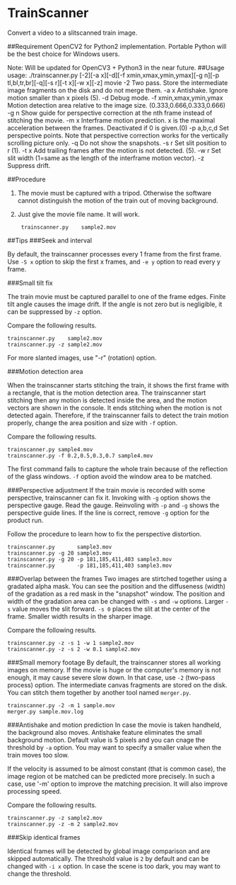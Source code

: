 # TrainScanner
Convert a video to a slitscanned train image.

##Requirement
OpenCV2 for Python2 implementation.  Portable Python will be the best
choice for Windows users.

Note: Will be updated for OpenCV3 + Python3 in the near future.
##Usage
    usage: ./trainscanner.py [-2][-a x][-d][-f xmin,xmax,ymin,ymax][-g n][-p tl,bl,tr,br][-q][-s r][-t x][-w x][-z] movie
	-2		Two pass.  Store the intermediate image fragments on the disk and do not merge them.
	-a x	Antishake.  Ignore motion smaller than x pixels (5).
	-d		Debug mode.
	-f xmin,xmax,ymin,ymax	Motion detection area relative to the image size. (0.333,0.666,0.333,0.666)
	-g n	Show guide for perspective correction at the nth frame
	instead of stitching the movie.
	-m x	Interframe motion prediction.  x is the maximal
	acceleration between the frames.  Deactivated if 0 is given.(0)
	-p a,b,c,d	Set perspective points. Note that perspective correction works for the vertically scrolling picture only.
	-q		Do not show the snapshots.
	-s r	Set slit position to r (1).
	-t x	Add trailing frames after the motion is not detected. (5).
	-w r	Set slit width (1=same as the length of the interframe motion vector).
	-z		Suppress drift.

##Procedure

1. The movie must be captured with a tripod.  Otherwise the software cannot distinguish the motion of the train out of moving background.
2. Just give the movie file name.  It will work.

        trainscanner.py    sample2.mov

##Tips
###Seek and interval

By default, the trainscanner processes every 1 frame from the first
frame.  Use `-S x` option to skip the first x frames, and `-e y`
option to read every y frame.

###Small tilt fix

The train movie must be captured parallel to one of the frame edges.
Finite tilt angle causes the image drift.  If the angle is not zero but is negligible, it can be suppressed by `-z` option.

Compare the following results.

    trainscanner.py    sample2.mov
    trainscanner.py -z sample2.mov

For more slanted images, use "-r" (rotation) option.

###Motion detection area

When the trainscanner starts stitching the train, it shows the first frame with a rectangle, that is the motion detection area.
The trainscanner start stitching then any motion is detected inside the area, and the motion vectors are shown in the console.
It ends stitching when the motion is not detected again.  Therefore, if the trainscanner fails to detect the train motion properly,
change the area position and size with `-f` option.

Compare the following results.

    trainscanner.py sample4.mov
    trainscanner.py -f 0.2,0.5,0.3,0.7 sample4.mov

The first command fails to capture the whole train because of the
reflection of the glass windows. `-f` option avoid the window area to
be matched.

###Perspective adjustment
If the train movie is recorded with some perspective, trainscanner can fix it.  Invoking with `-g` option shows the perspective gauge.
Read the gauge.  Reinvoling with `-p` and `-g` shows the perspective guide lines.  If the line is correct, remove `-g` option for the product run.

Follow the procedure to learn how to fix the perspective distortion.

    trainscanner.py       sample3.mov
    trainscanner.py -g 20 sample3.mov
    trainscanner.py -g 20 -p 181,185,411,403 sample3.mov
    trainscanner.py       -p 181,185,411,403 sample3.mov
    
###Overlap between the frames
Two images are stirtched together using a gradated alpha mask.  You can
see the position and the diffuseness (width) of the gradation as a red
mask in the "snapshot" window.  The position and width of the
gradation area can be changed with `-s` and `-w` options.
Larger `-s` value moves the slit forward.  `-s 0` places the slit at
the center of the frame.  Smaller width results in the sharper image.

Compare the following results.

    trainscanner.py -z -s 1 -w 1 sample2.mov
    trainscanner.py -z -s 2 -w 0.1 sample2.mov

###Small memory footage
By default, the trainscanner stores all working images on memory.  If
the movie is huge or the computer's memory is not enough, it may cause
severe slow down.  In that case, use `-2` (two-pass process) option.
The intermediate canvas fragments are stored on the disk.  You can
stitch them together by another tool named `merger.py`.

    trainscanner.py -2 -m 1 sample.mov
    merger.py sample.mov.log

###Antishake and motion prediction
In case the movie is taken handheld, the background also moves.
Antishake feature eliminates the small background motion.  Default
value is 5 pixels and you can cnage the threshold by `-a` option.  You
may want to specify a smaller value when the train moves too slow.

If the velocity is assumed to be almost constant (that is common
case), the image region ot be matched can be predicted more precisely.  In such a case, use '-m' option to improve the matching
precision.  It will also improve processing speed.

Compare the following results.

    trainscanner.py -z sample2.mov
    trainscanner.py -z -m 2 sample2.mov

###Skip identical frames

Identical frames will be detected by global image comparison and are
skipped automatically.  The threshold value is `2` by default and can
be changed with `-i x` option.  In case the scene is too dark, you may
want to change the threshold.
